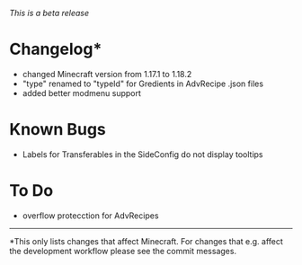 _This is a beta release_

# Changelog*
- changed Minecraft version from 1.17.1 to 1.18.2
- "type" renamed to "typeId" for Gredients in AdvRecipe .json files
- added better modmenu support

# Known Bugs
- Labels for Transferables in the SideConfig do not display tooltips

# To Do
- overflow protecction for AdvRecipes

---
*This only lists changes that affect Minecraft. For changes that e.g. affect the development workflow please see the commit messages.
